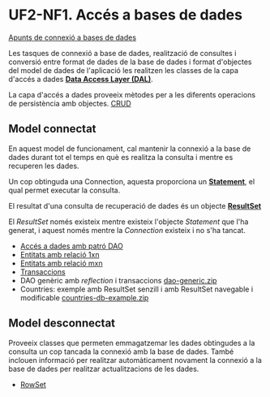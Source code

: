 #  UF2-NF1. Accés a bases de dades

[Apunts de connexió a bases de dades](/damm06/assets/2.1/connexio_amb_bases_de_dades.pdf)

Les tasques de connexió a base de dades, realització de consultes i conversió entre format de dades de la base de dades i format d'objectes del model de dades de l'aplicació les realitzen les classes de la capa d'accés a dades [**Data Access Layer (DAL)**](https://en.wikipedia.org/wiki/Data_access_layer).

La capa d'accés a dades proveeix mètodes per a les diferents operacions de persistència amb objectes. [CRUD](https://es.wikipedia.org/wiki/CRUD)

## Model connectat

En aquest model de funcionament, cal mantenir la connexió a la base de dades durant tot el temps en què es realitza la consulta i mentre es recuperen les dades. 

Un cop obtinguda una Connection, aquesta proporciona un [**Statement**](https://docs.oracle.com/en/java/javase/20/docs/api/java.sql/java/sql/Statement.html), el qual permet executar la consulta.

El resultat d'una consulta de recuperació de dades és un objecte [**ResultSet**](https://docs.oracle.com/en/java/javase/20/docs/api/java.sql/java/sql/ResultSet.html)

El *ResultSet* només existeix mentre existeix l'objecte *Statement* que l'ha generat, i aquest només mentre la *Connection* existeix i no s'ha tancat.

* [Accés a dades amb patró DAO](dao.md)
* [Entitats amb relació 1xn](relacio1xn.md)
* [Entitats amb relació mxn](relaciomxn.md)
* [Transaccions](transaccions.md)
* DAO genèric amb *reflection* i transaccions [dao-generic.zip](/damm06/assets/2.1/dao-generic.zip)
* Countries: exemple amb ResultSet senzill i amb ResultSet navegable i modificable [countries-db-example.zip](/damm06/assets/2.1/countries-db-example.zip)

## Model desconnectat

Proveeix classes que permeten emmagatzemar les dades obtingudes a la consulta un cop tancada la connexió amb la base de dades. També inclouen informació per realitzar automàticament novament la connexió a la base de dades per realitzar actualitzacions de les dades.

* [RowSet](rowset.md)

